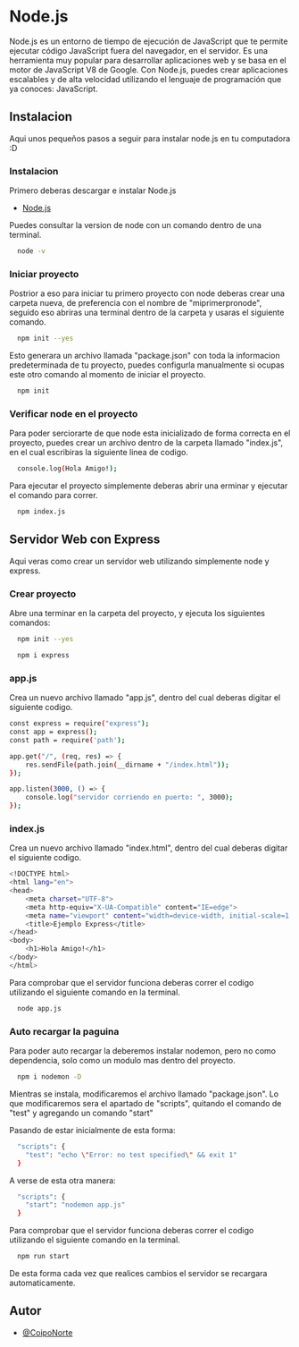 
# Node.js

Node.js es un entorno de tiempo de ejecución de JavaScript que te permite ejecutar código JavaScript fuera del navegador, en el servidor. Es una herramienta muy popular para desarrollar aplicaciones web y se basa en el motor de JavaScript V8 de Google. Con Node.js, puedes crear aplicaciones escalables y de alta velocidad utilizando el lenguaje de programación que ya conoces: JavaScript.



## Instalacion

Aqui unos pequeños pasos a seguir para instalar node.js en tu computadora :D

### Instalacion

Primero deberas descargar e instalar Node.js

- [Node.js](https://nodejs.org/en)

Puedes consultar la version de node con un comando dentro de una terminal.

```bash
  node -v
```

### Iniciar proyecto

Postrior a eso para iniciar tu primero proyecto con node deberas crear una carpeta nueva, de preferencia con el nombre de "miprimerpronode", seguido eso abriras una terminal dentro de la carpeta y usaras el siguiente comando.

```bash
  npm init --yes
```

Esto generara un archivo llamada "package.json" con toda la informacion predeterminada de tu proyecto, puedes configurla manualmente si ocupas este otro comando al momento de iniciar el proyecto.

```bash
  npm init
```

### Verificar node en el proyecto

Para poder serciorarte de que node esta inicializado de forma correcta en el proyecto, puedes crear un archivo dentro de la carpeta llamado "index.js", en el cual escribiras la siguiente linea de codigo.

```bash
  console.log(Hola Amigo!);
```

Para ejecutar el proyecto simplemente deberas abrir una erminar y ejecutar el comando para correr.

```bash
  npm index.js
```
    
## Servidor Web con Express

Aqui veras como crear un servidor web utilizando simplemente node y express.

### Crear proyecto

Abre una terminar en la carpeta del proyecto, y ejecuta los siguientes comandos:

```bash
  npm init --yes
```
```bash
  npm i express
```

### app.js

Crea un nuevo archivo llamado "app.js", dentro del cual deberas digitar el siguiente codigo.

```bash
const express = require("express");
const app = express();
const path = require('path');

app.get("/", (req, res) => {
    res.sendFile(path.join(__dirname + "/index.html"));
});

app.listen(3000, () => {
    console.log("servidor corriendo en puerto: ", 3000);
});
```

### index.js

Crea un nuevo archivo llamado "index.html", dentro del cual deberas digitar el siguiente codigo.

```bash
<!DOCTYPE html>
<html lang="en">
<head>
    <meta charset="UTF-8">
    <meta http-equiv="X-UA-Compatible" content="IE=edge">
    <meta name="viewport" content="width=device-width, initial-scale=1.0">
    <title>Ejemplo Express</title>
</head>
<body>
    <h1>Hola Amigo!</h1>
</body>
</html>
```

Para comprobar que el servidor funciona deberas correr el codigo utilizando el siguiente comando en la terminal.

```bash
  node app.js
```

### Auto recargar la paguina

Para poder auto recargar la deberemos instalar nodemon, pero no como dependencia, solo como un modulo mas dentro del proyecto.

```bash
  npm i nodemon -D 
```

Mientras se instala, modificaremos el archivo llamado "package.json". Lo que modificaremos sera el apartado de "scripts", quitando el comando de "test" y agregando un comando "start"

Pasando de estar inicialmente de esta forma:

```bash
  "scripts": {
    "test": "echo \"Error: no test specified\" && exit 1"
  }
```

A verse de esta otra manera:

```bash
  "scripts": {
    "start": "nodemon app.js"
  }
```

Para comprobar que el servidor funciona deberas correr el codigo utilizando el siguiente comando en la terminal.

```bash
  npm run start
```

De esta forma cada vez que realices cambios el servidor se recargara automaticamente.
## Autor

- [@CoipoNorte](https://www.github.com/coiponorte)

